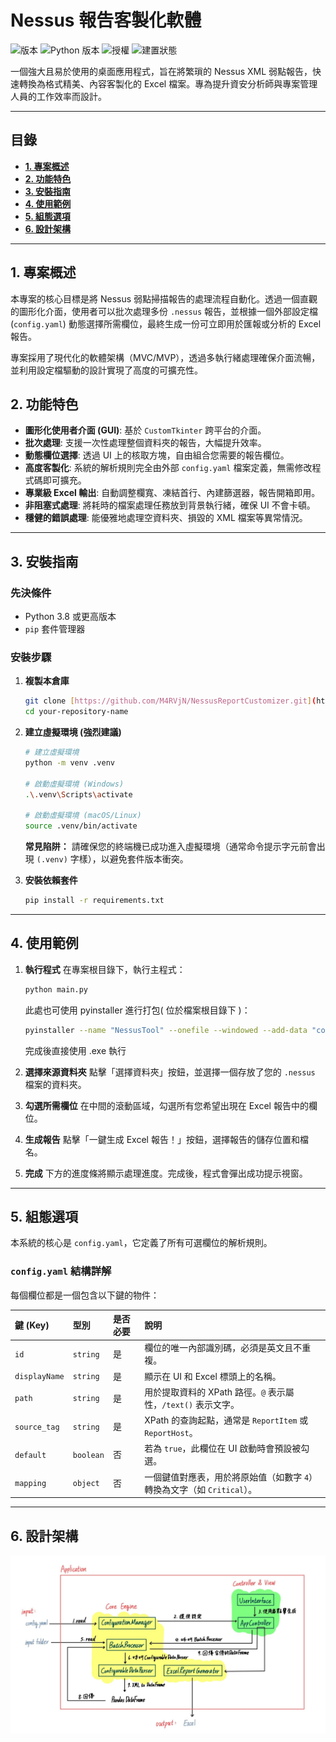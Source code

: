 # Nessus 報告客製化軟體

![版本](https://img.shields.io/badge/version-1.0.0-blue)
![Python 版本](https://img.shields.io/badge/python-3.8+-brightgreen)
![授權](https://img.shields.io/badge/license-MIT-lightgrey)
![建置狀態](https://img.shields.io/badge/build-passing-success)

一個強大且易於使用的桌面應用程式，旨在將繁瑣的 Nessus XML 弱點報告，快速轉換為格式精美、內容客製化的 Excel 檔案。專為提升資安分析師與專案管理人員的工作效率而設計。

---

## **目錄**

* [**1. 專案概述**](#1-專案概述)
* [**2. 功能特色**](#2-功能特色)
* [**3. 安裝指南**](#3-安裝指南)
* [**4. 使用範例**](#4-使用範例)
* [**5. 組態選項**](#5-組態選項)
* [**6. 設計架構**](#6-設計架構)

---

## **1. 專案概述**

本專案的核心目標是將 Nessus 弱點掃描報告的處理流程自動化。透過一個直觀的圖形化介面，使用者可以批次處理多份 `.nessus` 報告，並根據一個外部設定檔 (`config.yaml`) 動態選擇所需欄位，最終生成一份可立即用於匯報或分析的 Excel 報告。

專案採用了現代化的軟體架構（MVC/MVP），透過多執行緒處理確保介面流暢，並利用設定檔驅動的設計實現了高度的可擴充性。

## **2. 功能特色**

* **圖形化使用者介面 (GUI)**: 基於 `CustomTkinter` 跨平台的介面。
* **批次處理**: 支援一次性處理整個資料夾的報告，大幅提升效率。
* **動態欄位選擇**: 透過 UI 上的核取方塊，自由組合您需要的報告欄位。
* **高度客製化**: 系統的解析規則完全由外部 `config.yaml` 檔案定義，無需修改程式碼即可擴充。
* **專業級 Excel 輸出**: 自動調整欄寬、凍結首行、內建篩選器，報告開箱即用。
* **非阻塞式處理**: 將耗時的檔案處理任務放到背景執行緒，確保 UI 不會卡頓。
* **穩健的錯誤處理**: 能優雅地處理空資料夾、損毀的 XML 檔案等異常情況。

---

## **3. 安裝指南**

### **先決條件**

* Python 3.8 或更高版本
* `pip` 套件管理器

### **安裝步驟**

1.  **複製本倉庫**
    ```bash
    git clone [https://github.com/M4RVjN/NessusReportCustomizer.git](https://github.com/M4RVjN/NessusReportCustomizer.git)
    cd your-repository-name
    ```

2.  **建立虛擬環境 (強烈建議)**
    ```bash
    # 建立虛擬環境
    python -m venv .venv

    # 啟動虛擬環境 (Windows)
    .\.venv\Scripts\activate

    # 啟動虛擬環境 (macOS/Linux)
    source .venv/bin/activate
    ```
    **常見陷阱：** 請確保您的終端機已成功進入虛擬環境（通常命令提示字元前會出現 `(.venv)` 字樣），以避免套件版本衝突。

3.  **安裝依賴套件**
    ```bash
    pip install -r requirements.txt
    ```
---

## **4. 使用範例**

1.  **執行程式**
    在專案根目錄下，執行主程式：
    ```bash
    python main.py
    ```
    此處也可使用 pyinstaller 進行打包( 位於檔案根目錄下 )：
    ```bash
    pyinstaller --name "NessusTool" --onefile --windowed --add-data "config.yaml;." --icon="resources/icons/IE.ico" main.py
    ```
    完成後直接使用 .exe 執行
3.  **選擇來源資料夾**
    點擊「選擇資料夾」按鈕，並選擇一個存放了您的 `.nessus` 檔案的資料夾。

4.  **勾選所需欄位**
    在中間的滾動區域，勾選所有您希望出現在 Excel 報告中的欄位。

5.  **生成報告**
    點擊「一鍵生成 Excel 報告！」按鈕，選擇報告的儲存位置和檔名。

6.  **完成**
    下方的進度條將顯示處理進度。完成後，程式會彈出成功提示視窗。

---

## **5. 組態選項**

本系統的核心是 `config.yaml`，它定義了所有可選欄位的解析規則。

### `config.yaml` 結構詳解

每個欄位都是一個包含以下鍵的物件：

| 鍵 (Key)      | 型別      | 是否必要 | 說明                                                              |
| :------------ | :-------- | :------- | :---------------------------------------------------------------- |
| `id`          | `string`  | 是       | 欄位的唯一內部識別碼，必須是英文且不重複。                         |
| `displayName` | `string`  | 是       | 顯示在 UI 和 Excel 標頭上的名稱。                                 |
| `path`        | `string`  | 是       | 用於提取資料的 XPath 路徑。`@` 表示屬性，`/text()` 表示文字。     |
| `source_tag`  | `string`  | 是       | XPath 的查詢起點，通常是 `ReportItem` 或 `ReportHost`。           |
| `default`     | `boolean` | 否       | 若為 `true`，此欄位在 UI 啟動時會預設被勾選。                     |
| `mapping`     | `object`  | 否       | 一個鍵值對應表，用於將原始值（如數字 `4`）轉換為文字（如 `Critical`）。 |

---

## **6. 設計架構**
![設計架構圖](./assets/design.jpeg)
